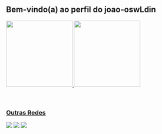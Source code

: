 ## Bem-vindo(a) ao perfil do joao-oswLdin

 <div>
   <a href="https://github.com/joao-oswLdin">
   <img height="180em" src="https://github-readme-stats.vercel.app/api?username=joao-oswLdin&show_icons=true&theme=midnightpurple&include_all_commits=true&count_private=true"/>
   <img height="180em" src="https://github-readme-stats.vercel.app/api/top-langs/?username=joao-oswLdin&layout=compact&langs_count=6&theme=midnight-purple"/>
</div>
    
<div style="display: inline_block"><br>

</div>
 
<br>
 
### Outras Redes 
 
<div> 
  <a href="https://www.youtube.com/@oswLdin" target="_blank"><img src="https://img.shields.io/badge/YouTube-FF0000?style=for-the-badge&logo=youtube&logoColor=white" target="_blank"></a>
  <a href="https://www.instagram.com/_oswldin_" target="_blank"><img src="https://img.shields.io/badge/-Instagram-%23E4405F?style=for-the-badge&logo=instagram&logoColor=white" target="_blank"></a>
  <a href = "mailto:joaomarkos112@gmail.com"><img src="https://img.shields.io/badge/-Gmail-%23333?style=for-the-badge&logo=gmail&logoColor=white" target="_blank"></a>

